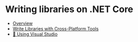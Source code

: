 # Writing libraries on .NET Core

*  [Overview](overview.md)
*  [Write Libraries with Cross-Platform Tools](libraries-with-cli.md)
*  [🔧 Using Visual Studio](libraries-with-vs.md)
